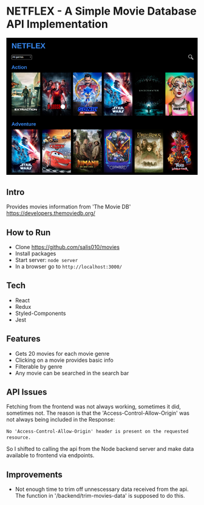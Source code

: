 # NETFLEX - A Simple Movie Database API Implementation

![](src/images/screenshot.png)

## Intro

Provides movies information from 'The Movie DB' 
https://developers.themoviedb.org/


## How to Run

- Clone https://github.com/salis010/movies
- Install packages
- Start server: `node server`
- In a browser go to `http://localhost:3000/`

## Tech

- React
- Redux
- Styled-Components
- Jest

## Features

- Gets 20 movies for each movie genre 
- Clicking on a movie provides basic info
- Filterable by genre
- Any movie can be searched in the search bar

 

## API Issues

Fetching from the frontend was not always working, sometimes it did, sometimes not. The reason is that the 'Access-Control-Allow-Origin' was not always being included in the Response:

```
No 'Access-Control-Allow-Origin' header is present on the requested resource.
```

So I shifted to calling the api from the Node backend server and make data available to frontend via endpoints.


## Improvements

- Not enough time to trim off unnescessary data received from the api. The function in '/backend/trim-movies-data' is supposed to do this.
